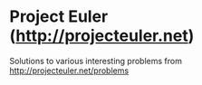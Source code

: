 Project Euler (http://projecteuler.net)
=======================================

Solutions to various interesting problems from http://projecteuler.net/problems
